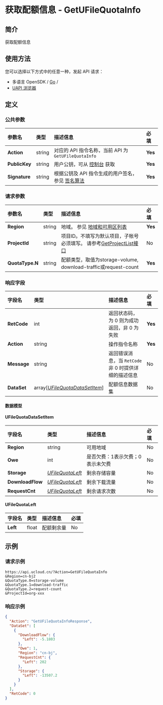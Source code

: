 # 获取配额信息 - GetUFileQuotaInfo

## 简介

获取配额信息






## 使用方法

您可以选择以下方式中的任意一种，发起 API 请求：
- 多语言 OpenSDK / [Go](https://github.com/ucloud/ucloud-sdk-go) /
- [UAPI 浏览器](https://console.ucloud.cn/uapi/detail?id=GetUFileQuotaInfo)


## 定义

### 公共参数

| 参数名 | 类型 | 描述信息 | 必填 |
|:---|:---|:---|:---|
| **Action**     | string  | 对应的 API 指令名称，当前 API 为 `GetUFileQuotaInfo`                        | **Yes** |
| **PublicKey**  | string  | 用户公钥，可从 [控制台](https://console.ucloud.cn/uapi/apikey) 获取                                             | **Yes** |
| **Signature**  | string  | 根据公钥及 API 指令生成的用户签名，参见 [签名算法](api/summary/signature.md)  | **Yes** |

### 请求参数

| 参数名 | 类型 | 描述信息 | 必填 |
|:---|:---|:---|:---|
| **Region** | string | 地域。 参见 [地域和可用区列表](api/summary/regionlist) |**Yes**|
| **ProjectId** | string | 项目ID。不填写为默认项目，子帐号必须填写。 请参考[GetProjectList接口](api/summary/get_project_list) |No|
| **QuotaType.N** | string | 配额类型，取值为storage-volume, download-traffic或request-count |**Yes**|

### 响应字段

| 字段名 | 类型 | 描述信息 | 必填 |
|:---|:---|:---|:---|
| **RetCode** | int | 返回状态码，为 0 则为成功返回，非 0 为失败 |**Yes**|
| **Action** | string | 操作指令名称 |**Yes**|
| **Message** | string | 返回错误消息，当 `RetCode` 非 0 时提供详细的描述信息 |No|
| **DataSet** | array[[*UFileQuotaDataSetItem*](#UFileQuotaDataSetItem)] | 配额信息数据集 |No|

#### 数据模型


#### UFileQuotaDataSetItem

| 字段名 | 类型 | 描述信息 | 必填 |
|:---|:---|:---|:---|
| **Region** | string | 可用地域 |No|
| **Owe** | int | 是否欠费：1表示欠费；0表示未欠费 |No|
| **Storage** | [*UFileQuotaLeft*](#UFileQuotaLeft) | 剩余存储容量 |No|
| **DownloadFlow** | [*UFileQuotaLeft*](#UFileQuotaLeft) | 剩余下载流量 |No|
| **RequestCnt** | [*UFileQuotaLeft*](#UFileQuotaLeft) | 剩余请求次数 |No|

#### UFileQuotaLeft

| 字段名 | 类型 | 描述信息 | 必填 |
|:---|:---|:---|:---|
| **Left** | float | 配额剩余量 |No|

## 示例

### 请求示例
    
```
https://api.ucloud.cn/?Action=GetUFileQuotaInfo
&Region=cn-bj2
&QuotaType.0=storage-volume
&QuotaType.1=download-traffic
&QuotaType.2=request-count
&ProjectId=org-xxx
```

### 响应示例
    
```json
{
  "Action": "GetUFileQuotaInfoResponse",
  "DataSet": [
    {
      "DownloadFlow": {
        "Left": -5.1803
      },
      "Owe": 1,
      "Region": "cn-bj",
      "RequestCnt": {
        "Left": 202
      },
      "Storage": {
        "Left": -13507.2
      }
    }
  ],
  "RetCode": 0
}
```





